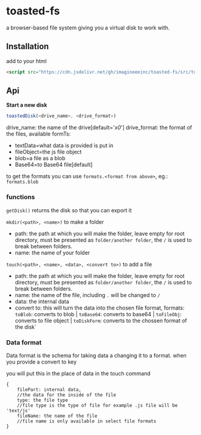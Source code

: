 # toasted-fs
a browser-based file system giving you a virtual disk to work with.

## Installation
add to your html
```html
<script src="https://cdn.jsdelivr.net/gh/imagineeeinc/toasted-fs/src/toasted-fs.js"></script>
```
## Api
**Start a new disk**
```js
toastedDisk(<drive_name>, <drive_format>)
```
drive_name: the name of the drive[default='_x0_']
drive_format: the format of the files, available formTs:
- textData=what data is provided is put in
- fileObject=the js file object
- blob=a file as a blob
- Base64=to Base64 file[default]

to get the formats you can use `formats.<format from above>`, eg.: `formats.blob`

### functions
`getDisk()`
returns the disk so that you can export it

`mkdir(<path>, <name>)`
to make a folder
- path: the path at which you will make the folder, leave empty for root directory, must be presented as `folder/another folder`, the `/` is used to break between folders.
- name: the name of your folder

`touch(<path>, <name>, <data>, <convert to>)`
to add a file
- path: the path at which you will make the folder, leave empty for root directory, must be presented as `folder/another folder`, the `/` is used to break between folders.
- name: the name of the file, including `.` will be changed to `/`
- data: the internal data
- convert to: this will turn the data into the chosen file format, formats: `toBlob`: converts to blob | `toBase64`: converts to base64 | `toFileObj`: converts to file object | `toDiskForm`: converts to the chossen format of the disk`

### Data format
Data format is the schema for taking data a changing it to a format. when you provide a convert to key

you will put this in the place of data in the touch command
```
{
    filePart: internal data,
    //the data for the inside of the file
    type: the file type
    //file type is the type of file for example .js file will be 'text/js'
    fileName: the name of the file
    //file name is only available in select file formats
}
